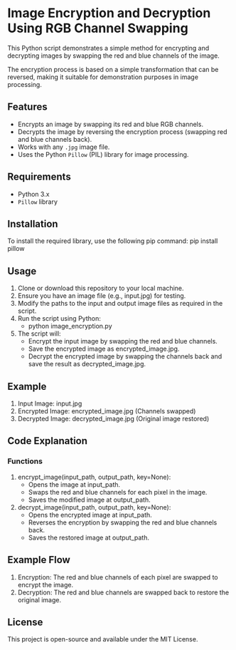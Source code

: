 # Image Encryption and Decryption Using RGB Channel Swapping
This Python script demonstrates a simple method for encrypting and decrypting images by swapping the red and blue channels of the image. 

The encryption process is based on a simple transformation that can be reversed, making it suitable for demonstration purposes in image processing.


## Features
- Encrypts an image by swapping its red and blue RGB channels.
- Decrypts the image by reversing the encryption process (swapping red and blue channels back).
- Works with any `.jpg` image file.
- Uses the Python `Pillow` (PIL) library for image processing.


## Requirements
- Python 3.x
- `Pillow` library


## Installation
To install the required library, use the following pip command:
pip install pillow


## Usage
1. Clone or download this repository to your local machine.
2. Ensure you have an image file (e.g., input.jpg) for testing.
3. Modify the paths to the input and output image files as required in the script.
4. Run the script using Python:
   - python image_encryption.py
5. The script will:
   - Encrypt the input image by swapping the red and blue channels.
   - Save the encrypted image as encrypted_image.jpg.
   - Decrypt the encrypted image by swapping the channels back and save the result as decrypted_image.jpg.


## Example
1. Input Image: input.jpg
2. Encrypted Image: encrypted_image.jpg (Channels swapped)
3. Decrypted Image: decrypted_image.jpg (Original image restored)


## Code Explanation
### Functions
  1. encrypt_image(input_path, output_path, key=None):
     - Opens the image at input_path.
     - Swaps the red and blue channels for each pixel in the image.
     - Saves the modified image at output_path.
  2. decrypt_image(input_path, output_path, key=None):
     - Opens the encrypted image at input_path.
     - Reverses the encryption by swapping the red and blue channels back.
     - Saves the restored image at output_path.


## Example Flow
1. Encryption: The red and blue channels of each pixel are swapped to encrypt the image.
2. Decryption: The red and blue channels are swapped back to restore the original image.


## License
This project is open-source and available under the MIT License.
